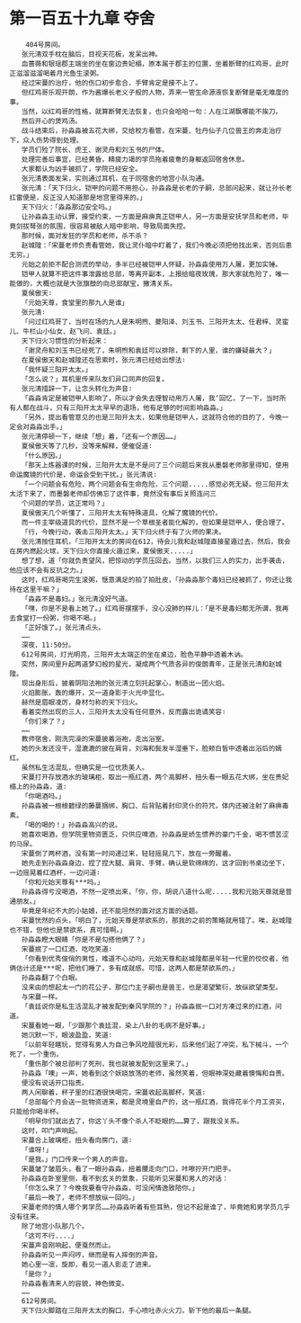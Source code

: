 # 第一百五十九章 夺舍
        404号房间。
       张元清双手枕在脑后，目视天花板，发呆出神。
       血蔷薇和银瑶郡主端坐的坐在窗边贵妃榻，原本属于郡主的位置，坐着断臂的红鸡哥，此时正滋溜滋溜喝着月光鱼生滚粥。
       经过宋蔓的治疗，他的伤口初步愈合，手臂肯定是接不上了。
       但红鸡哥乐观开朗，作为酱爆长老义子般的人物，弄来一管生命源液恢复断臂是毫无难度的事。
       当然，以红鸡哥的性格，就算断臂无法恢复，也只会哈哈一句：人在江湖飘哪能不挨刀。
       然后开心的煲鸡汤。
       战斗结束后，孙淼淼被五花大绑，交给校方看管，在宋蔓、牡丹仙子几位兽王的奔走治疗下，众人伤势得到处理。
       学员们殓了院长、虎王、谢灵舟和刘玉书的尸体。
       处理完善后事宜，已经黄昏，精疲力竭的学员拖着疲惫的身躯返回宿舍休息。
       大家都认为凶手被抓了，学院已经安全。
       张元清表面发呆，实则通过耳机，在于同宿舍的地宫小队沟通。
       张元清：「天下归火，铠甲的问题不用担心，孙淼淼是长老的子嗣，总部问起来，就让孙长老扛雷便是，反正没人知道那是地宫里得来的。」
       天下归火：「淼淼那边安全吗。」
       让孙淼淼主动认罪，接受约束，一方面是麻痹真正铠甲人，另一方面是安抚学员和老师，毕竟剑拔弩张的氛围，很容易被敌人暗中影响，导致局面失控。
       那时候，面对发狂的学员和老师，杀不杀？
       赵城隍：「宋蔓老师负责看管她，我让灵仆暗中盯着了，我们今晚必须把他找出来，否则后患无穷。」
       元始之前拒不配合测谎的举动，多半已经被铠甲人怀疑，孙淼淼使用万人屠，更加实锤。
       铠甲人就算不把这件事泄露给总部，等离开副本，上报给暗夜玫瑰，那大家就危险了，唯一能做的，大概也就是大张旗鼓的向总部献宝，撇清关系。
       夏侯傲天∶
       「元始天尊，食堂里的那九人是谁」
       张元清∶
       「问过红鸡哥了，当时在场的九人是朱明煦、夔阳泽、刘玉书、三阳开太太、任君梓、灵蛮儿、牛栏山小仙女、赵飞问、袁廷。」
       天下归火习惯性的分析起来：
       「谢灵舟和刘玉书已经死了，朱明煦和袁廷可以排除，剩下的人里，谁的嫌疑最大？」
       在夏侯傲天和赵城隍还在思索时，张元清已经给出想法∶
       「我怀疑三阳开太太。」
       「怎么说？」耳机里传来队友们异口同声的回复。
       张元清措辞一下，让念头转化为声音∶
       「淼淼肯定是被铠甲人影响了，所以才会失去理智动用万人屠，我‘回忆，了一下，当时所有人都在战斗，只有三阳开太太早早的退场，他有足够的时间影响淼淼。」
       「另外，提出看管意见的也是三阳开太太，如果他是铠甲人，这就符合他的目的了，今晚一定会对淼淼出手。」
       张元清停顿一下，继续「想」着，「还有一个原因……」
       夏侯傲天等了几秒，没等来解释，便催促道∶
       「什么原因。」
       「那天上炼器课的时候，三阳开太太是不是问了三个问题后来我从墨磐老师那里得知，使用命运魔镜的代价是，命运会受到干扰。」张元清说∶
       「一个问题会有危险，两个问题会有生命危险，三个问题.....感觉必死无疑。但三阳开太太活下来了，而墨磐老师却仿佛忘了这件事，竟然没有事后关照连问三
       个问题的学员，这正常吗？」
       夏侯傲天几个听懂了，三阳开太太有特殊道具，化解了魔镜的代价。
       而一件主宰级道具的代价，显然不是一个草根圣者能化解的，但如果是铠甲人，便合理了。
       「行，今晚行动，袭击三阳开太太。」天下归火终于有了火师的果决。
       张元清按住耳机，「三阳开太太的房间在612，待会儿我和赵城隍直接星遁过去，然后，我会在房内燃起火球，天下归火你直接火遁过来，夏侯傲天.....」
       想了想，道「你就负责望风，把惊动的学员压回去。当然，以我们三人的实力，出手袭击，他应该不会有反抗之力。」
       这时，红鸡哥喝完生滚粥，惬意满足的拍了拍肚皮，「孙淼淼那个毒妇已经被抓了，你还让我待在这里干嘛？」
       「淼淼不是毒妇。」张元清没好气道。
       「嘿，你是不是看上她了。」红鸡哥摆摆手，没心没肺的样儿：「是不是毒妇都无所谓，我再去食堂打一份粥，你喝不喝。」
       「正好饿了。」张元清点头。
       ……
       深夜，11∶50分。
       612号房间，灯光明亮，三阳开太太端正的坐在桌边，脸色平静中透着木讷。
       突然，房间里升起两道梦幻般的星光，凝成两个气质各异的俊朗青年，正是张元清和赵城隍。
       现出身形后，披着阴阳法袍的张元清立刻托起掌心，制造出一团火焰。
       火焰膨胀，轰的爆开，又一道身影于火光中显化。
       赫然是眉眼凌厉，身材匀称的天下归火。
       看着突然出现的三人，三阳开太太没有任何意外，反而露出诡谲笑容∶
       「你们来了？」
       ……
       教师宿舍，刚洗完澡的宋蔓披着浴袍，走出浴室。
       她的头发还没干，湿漉漉的披在肩背，刘海和鬓发半湿垂下，脸颊白皙中透着出浴后的嫣红。
       虽然私生活混乱，但确实是一位优质美人。
       宋蔓打开存放酒水的玻璃柜，取出一瓶红酒，两个高脚杯，扭头看一眼五花大绑，坐在贵妃榻上的孙淼淼，道∶
       「你喝酒吗。」
       孙淼淼被一根根碧绿的藤蔓捆绑，胸口、后背贴着封印灵仆的符咒，体内还被注射了麻痹毒素。
       「喝的喝的！」孙淼淼高兴的说。
       她喜欢喝酒，但学院里物资匮乏，只供应啤酒，孙淼淼是娇生惯养的豪门千金，喝不惯苦涩的马尿。
       宋蔓倒了两杯酒，没有第一时间递过来，轻轻摇晃几下，放在一旁醒着。
       她先走到孙淼淼身边，捏了捏大腿、肩背、手臂，确认是软绵绵的，这才回到书桌边坐下，一边摇晃着红酒杯，一边问道∶
       「你和元始天尊有***吗。」
       孙淼淼得亏没喝酒，不然一定喷出来，「你，你，胡说八道什么呢.....我和元始天尊就是普通朋友。」
       毕竟是年纪不大的小姑娘，还不能坦然的面对这方面的话题。
       宋蔓恍然的点头，「明白了，元始天尊是禁欲系的，那我的之前的策略就用错了。唉，赵城隍也不错，但他也是禁欲系，真可惜啊。」
       孙淼淼瞪大眼睛「你是不是勾搭他俩了？」
       宋蔓抿了一口红酒，吃吃笑道∶
       「你看到优秀俊俏的男性，难道不心动吗，元始天尊和赵城隍都是年轻一代里的佼佼者，他俩估计还是***呢，把他们睡了，多有成就感。可惜，这两人都是禁欲系的。」
       孙淼淼翻了个白眼。
       没来由的想起太一门的花公子，那位门主子嗣也是兽王，也是渴望繁衍，放纵欲望类型。
       与宋蔓一样。
       「袁廷说你是私生活混乱才被发配到秦风学院的？」孙淼淼抿一口对方凑过来的红酒，问道。
       宋蔓看她一眼，「少跟那个袁廷混，染上八卦的毛病不是好事。」
       她沉默一下，眼波盈盈，笑道∶
       「以前年轻瞎玩，觉得有男人为自己争风吃醋很光彩，后来他们起了冲突，私下械斗，一个死了，一个重伤。
       「重伤那个被总部判了死刑，我也就被发配到这里来了。」
       孙淼淼「噢」一声，她看到这个妖娆放荡的老师，虽然笑着，但眼神深处藏着懊悔和自责。
       便没有说话开口指责。
       两人闲聊着，杯子里的红酒很快喝完，宋蔓收起高脚杯，笑道∶
       「总部每个月会送一批物资进来，都是灵境里自产的，这一瓶红酒，我得花半个月工资买，只能给你喝半杯。
       「明早你们就出去了，你这丫头不像个杀人不眨眼的……算了，跟我没关系。
       这时，叩门声响起。
       宋蔓合上玻璃柜，扭头看向房门，道∶
       「谁呀!」
       「是我。」门口传来一个男人的声音。
       宋蔓皱了皱眉头，看了一眼孙淼淼，扭着腰走向门口，咔嚓拧开门把手。
       孙淼淼在卧室里侧，看不到玄关的景象，只能听见宋蔓和男人的对话：
       「你怎么来了？今晚我要看守孙淼淼，可没闲情逸致陪你。」
       「最后一晚了，老师不想放纵一回吗。」
       宋蔓老师的情人哪个男学员……孙淼淼听着有些耳熟，但记不起是谁了，毕竟她和男学员几乎没有往来。
       除了地宫小队那几个。
       「这可不行....」
       宋蔓声音刚响起，便戛然而止。
       孙淼淼听见一声闷哼，继而是有人摔倒的声音。
       她心里一凛，旋即，看见一道人影走了进来。
       「是你？」
       孙淼淼看清来人的容貌，神色微变。
       ……
       612号房间。
       天下归火脚踏在三阳开太太的胸口，手心喷吐赤火火刀，斩下他的最后一条腿。